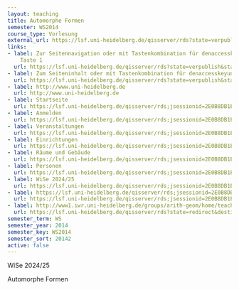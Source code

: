 ```yaml
---
layout: teaching
title: Automorphe Formen
semester: WS2014
course_type: Vorlesung
external_url: https://lsf.uni-heidelberg.de/qisserver/rds?state=verpublish&status=init&vmfile=no&publishid=193880&moduleCall=webInfo&publishConfFile=webInfo&publishSubDir=veranstaltung
links:
- label: Zur Seitennavigation oder mit Tastenkombination für denaccesskey-Taste und
    Taste 1
  url: https://lsf.uni-heidelberg.de/qisserver/rds?state=verpublish&status=init&vmfile=no&publishid=193880&moduleCall=webInfo&publishConfFile=webInfo&publishSubDir=veranstaltung#navi
- label: Zum Seiteninhalt oder mit Tastenkombination für denaccesskeyund Taste 2
  url: https://lsf.uni-heidelberg.de/qisserver/rds?state=verpublish&status=init&vmfile=no&publishid=193880&moduleCall=webInfo&publishConfFile=webInfo&publishSubDir=veranstaltung#lese
- label: http://www.uni-heidelberg.de
  url: http://www.uni-heidelberg.de
- label: Startseite
  url: https://lsf.uni-heidelberg.de/qisserver/rds;jsessionid=2E0B8DB1EBFE9936000D1312F200BBC0.histom17TCB?state=user&type=0&topitem=locallinks&itemText=+Startseite+&breadCrumbSource=portal&topitem=locallinks&breadCrumbSource=&topitem=locallinks
- label: Anmelden
  url: https://lsf.uni-heidelberg.de/qisserver/rds;jsessionid=2E0B8DB1EBFE9936000D1312F200BBC0.histom17TCB?state=wlogin&login=in&breadCrumbSource=
- label: Veranstaltungen
  url: https://lsf.uni-heidelberg.de/qisserver/rds;jsessionid=2E0B8DB1EBFE9936000D1312F200BBC0.histom17TCB?state=user&type=8&topitem=lectures&breadCrumbSource=
- label: Einrichtungen
  url: https://lsf.uni-heidelberg.de/qisserver/rds;jsessionid=2E0B8DB1EBFE9936000D1312F200BBC0.histom17TCB?state=user&type=8&topitem=departments&breadCrumbSource=
- label: Räume und Gebäude
  url: https://lsf.uni-heidelberg.de/qisserver/rds;jsessionid=2E0B8DB1EBFE9936000D1312F200BBC0.histom17TCB?state=user&type=8&topitem=facilities&breadCrumbSource=
- label: Personen
  url: https://lsf.uni-heidelberg.de/qisserver/rds;jsessionid=2E0B8DB1EBFE9936000D1312F200BBC0.histom17TCB?state=user&type=8&topitem=members&breadCrumbSource=
- label: WiSe 2024/25
  url: https://lsf.uni-heidelberg.de/qisserver/rds;jsessionid=2E0B8DB1EBFE9936000D1312F200BBC0.histom17TCB?state=change&type=6&moduleParameter=semesterSelect&nextdir=change&next=SearchSelect.vm&subdir=applications&targettype=7&targetstate=change&getglobal=semester
- label: https://lsf.uni-heidelberg.de/qisserver/rds;jsessionid=2E0B8DB1EBFE9936000D1312F200BBC0.histom17TCB?state=user&type=5&language=en
  url: https://lsf.uni-heidelberg.de/qisserver/rds;jsessionid=2E0B8DB1EBFE9936000D1312F200BBC0.histom17TCB?state=user&type=5&language=en
- label: http://www1.iwr.uni-heidelberg.de/groups/arith-geom/home/teaching/
  url: https://lsf.uni-heidelberg.de/qisserver/rds?state=redirect&destination=http%3A%2F%2Fwww1.iwr.uni-heidelberg.de%2Fgroups%2Farith-geom%2Fhome%2Fteaching%2F&timestamp=1755115256241&hash=63dda5897dec139f3a648c308d76d230
semester_term: WS
semester_year: 2014
semester_key: WS2014
semester_sort: 20142
active: false
---
```

WiSe 2024/25

Automorphe Formen
